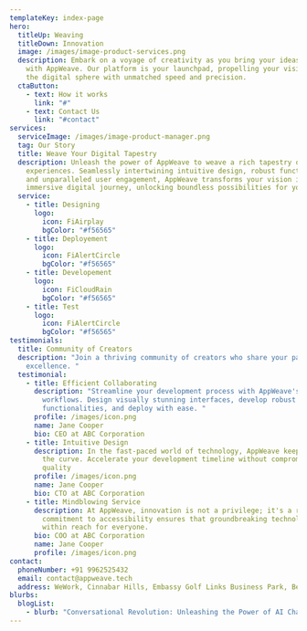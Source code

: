 ```yaml
---
templateKey: index-page
hero:
  titleUp: Weaving
  titleDown: Innovation
  image: /images/image-product-services.png
  description: Embark on a voyage of creativity as you bring your ideas to life
    with AppWeave. Our platform is your launchpad, propelling your vision into
    the digital sphere with unmatched speed and precision.
  ctaButton:
    - text: How it works
      link: "#"
    - text: Contact Us
      link: "#contact"
services:
  serviceImage: /images/image-product-manager.png
  tag: Our Story
  title: Weave Your Digital Tapestry
  description: Unleash the power of AppWeave to weave a rich tapestry of digital
    experiences. Seamlessly intertwining intuitive design, robust functionality,
    and unparalleled user engagement, AppWeave transforms your vision into an
    immersive digital journey, unlocking boundless possibilities for your brand.
  service:
    - title: Designing
      logo:
        icon: FiAirplay
        bgColor: "#f56565"
    - title: Deployement
      logo:
        icon: FiAlertCircle
        bgColor: "#f56565"
    - title: Developement
      logo:
        icon: FiCloudRain
        bgColor: "#f56565"
    - title: Test
      logo:
        icon: FiAlertCircle
        bgColor: "#f56565"
testimonials:
  title: Community of Creators
  description: "Join a thriving community of creators who share your passion for
    excellence. "
  testimonial:
    - title: Efficient Collaborating
      description: "Streamline your development process with AppWeave's intuitive
        workflows. Design visually stunning interfaces, develop robust
        functionalities, and deploy with ease. "
      profile: /images/icon.png
      name: Jane Cooper
      bio: CEO at ABC Corporation
    - title: Intuitive Design
      description: In the fast-paced world of technology, AppWeave keeps you ahead of
        the curve. Accelerate your development timeline without compromising on
        quality
      profile: /images/icon.png
      name: Jane Cooper
      bio: CTO at ABC Corporation
    - title: Mindblowing Service
      description: At AppWeave, innovation is not a privilege; it's a right. Our
        commitment to accessibility ensures that groundbreaking technology is
        within reach for everyone.
      bio: COO at ABC Corporation
      name: Jane Cooper
      profile: /images/icon.png
contact:
  phoneNumber: +91 9962525432
  email: contact@appweave.tech
  address: WeWork, Cinnabar Hills, Embassy Golf Links Business Park, Bengaluru 560071
blurbs:
  blogList:
    - blurb: "Conversational Revolution: Unleashing the Power of AI Chatbots"
---
```

